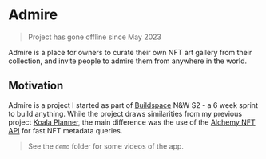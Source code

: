 # Admire

> Project has gone offline since May 2023

Admire is a place for owners to curate their own NFT art gallery from their collection, and invite people to admire them from anywhere in the world.

## Motivation

Admire is a project I started as part of [Buildspace](https://buildspace.so/) N&W S2 - a 6 week sprint to build anything. While the project draws similarities from my previous project [Koala Planner](https://github.com/danielk0k/koalaplanner), the main difference was the use of the [Alchemy NFT API](https://www.alchemy.com/nft-api) for fast NFT metadata queries.

> See the `demo` folder for some videos of the app.
